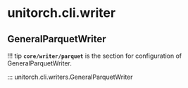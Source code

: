 # unitorch.cli.writer

## GeneralParquetWriter

!!! tip
    **`core/writer/parquet`** is the section for configuration of GeneralParquetWriter.

::: unitorch.cli.writers.GeneralParquetWriter
